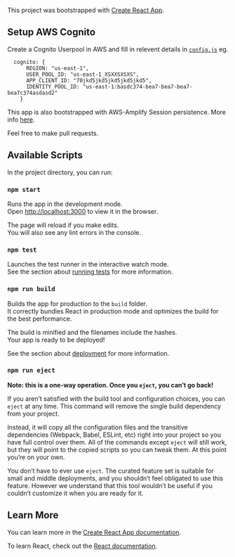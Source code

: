 This project was bootstrapped with [Create React App](https://github.com/facebook/create-react-app).

## Setup AWS Cognito
Create a Cognito Userpool in AWS and fill in relevent details in [`config.js`](./src/config.js)
eg.
```
  cognito: {
      REGION: "us-east-1",
      USER_POOL_ID: "us-east-1_XSXXSXSXS",
      APP_CLIENT_ID: "70jkd5jkd5jkd5jkd5jkd5",
      IDENTITY_POOL_ID: "us-east-1:basdc374-bea7-bea7-bea7-bea7c374asdasd2"
    }
```
This app is also bootstrapped with AWS-Amplify Session persistence. More info [here](https://serverless-stack.com/chapters/load-the-state-from-the-session.html).

Feel free to make pull requests.

## Available Scripts

In the project directory, you can run:

### `npm start`

Runs the app in the development mode.<br />
Open [http://localhost:3000](http://localhost:3000) to view it in the browser.

The page will reload if you make edits.<br />
You will also see any lint errors in the console.

### `npm test`

Launches the test runner in the interactive watch mode.<br />
See the section about [running tests](https://facebook.github.io/create-react-app/docs/running-tests) for more information.

### `npm run build`

Builds the app for production to the `build` folder.<br />
It correctly bundles React in production mode and optimizes the build for the best performance.

The build is minified and the filenames include the hashes.<br />
Your app is ready to be deployed!

See the section about [deployment](https://facebook.github.io/create-react-app/docs/deployment) for more information.

### `npm run eject`

**Note: this is a one-way operation. Once you `eject`, you can’t go back!**

If you aren’t satisfied with the build tool and configuration choices, you can `eject` at any time. This command will remove the single build dependency from your project.

Instead, it will copy all the configuration files and the transitive dependencies (Webpack, Babel, ESLint, etc) right into your project so you have full control over them. All of the commands except `eject` will still work, but they will point to the copied scripts so you can tweak them. At this point you’re on your own.

You don’t have to ever use `eject`. The curated feature set is suitable for small and middle deployments, and you shouldn’t feel obligated to use this feature. However we understand that this tool wouldn’t be useful if you couldn’t customize it when you are ready for it.

## Learn More

You can learn more in the [Create React App documentation](https://facebook.github.io/create-react-app/docs/getting-started).

To learn React, check out the [React documentation](https://reactjs.org/).
